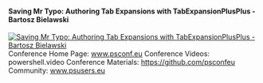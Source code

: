 ﻿#### Saving Mr Typo: Authoring Tab Expansions with TabExpansionPlusPlus - Bartosz Bielawski

[![Saving Mr Typo: Authoring Tab Expansions with TabExpansionPlusPlus - Bartosz Bielawski](https://i1.ytimg.com/vi/8pbKv39Xx_A/hqdefault.jpg "Saving Mr Typo: Authoring Tab Expansions with TabExpansionPlusPlus - Bartosz Bielawski")](https://www.youtube.com/watch?v=8pbKv39Xx_A)
Conference Home Page: www.psconf.eu
Conference Videos: powershell.video
Conference Materials: https://github.com/psconfeu
Community: www.psusers.eu


